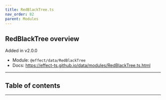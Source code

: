 ```yaml
---
title: RedBlackTree.ts
nav_order: 82
parent: Modules
---
```


## RedBlackTree overview

Added in v2.0.0

- Module: `@effect/data/RedBlackTree`
- Docs: https://effect-ts.github.io/data/modules/RedBlackTree.ts.html

---

<h2 class="text-delta">Table of contents</h2>

---

